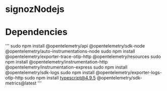 # signozNodejs

# Dependencies
'''
sudo npm install @opentelemetry/api @opentelemetry/sdk-node @opentelemetry/auto-instrumentations-node
sudo npm install @opentelemetry/exporter-trace-otlp-http @opentelemetry/resources
sudo npm install @opentelemetry/instrumentation-http @opentelemetry/instrumentation-express
sudo npm install @opentelemetry/sdk-logs
sudo npm install @opentelemetry/exporter-logs-otlp-http
sudo npm install typescript@4.9.5 @opentelemetry/sdk-metrics@latest
'''
